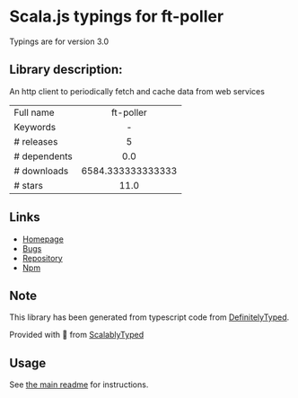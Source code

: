 
# Scala.js typings for ft-poller

Typings are for version 3.0

## Library description:
An http client to periodically fetch and cache data from web services

|                    |                 |
| ------------------ | :-------------: |
| Full name          | ft-poller |
| Keywords           | - |
| # releases         | 5 |
| # dependents       | 0.0 |
| # downloads        | 6584.333333333333 |
| # stars            | 11.0 |

## Links
- [Homepage](https://github.com/Financial-Times/ft-poller#readme)
- [Bugs](https://github.com/Financial-Times/ft-poller/issues)
- [Repository](https://github.com/Financial-Times/ft-poller)
- [Npm](https://www.npmjs.com/package/ft-poller)
    


## Note
This library has been generated from typescript code from [DefinitelyTyped](https://definitelytyped.org).

Provided with :purple_heart: from [ScalablyTyped](https://github.com/oyvindberg/ScalablyTyped)

## Usage
See [the main readme](../../readme.md) for instructions.


